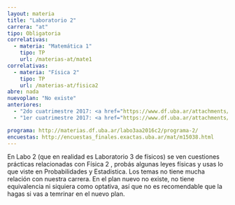 ```yaml
---
layout: materia
title: "Laboratorio 2"
carrera: "at"
tipo: Obligatoria
correlativas:
  - materia: "Matemática 1"
    tipo: TP
    url: /materias-at/mate1
correlativas:
  - materia: "Física 2"
    tipo: TP
    url: /materias-at/fisica2
abre: nada
nuevoplan: "No existe"
anteriores:
  - "2do cuatrimestre 2017: <a href="https://www.df.uba.ar/attachments/article/26/segundo.pdf">Horarios</a>"
  - "1er cuatrimestre 2017: <a href="https://www.df.uba.ar/attachments/article/26/primero.pdf">Horarios</a>"

programa: http://materias.df.uba.ar/labo3aa2016c2/programa-2/
encuestas: http://encuestas_finales.exactas.uba.ar/mat/m15038.html
---
```


En Labo 2 (que en realidad es Laboratorio 3 de físicos) se ven cuestiones prácticas relacionadas con Física 2 , probás algunas leyes físicas y usas lo que viste en Probabilidades y Estadistica. Los temas no tiene mucha relación con nuestra carrera. En el plan nuevo no existe, no tiene equivalencia ni siquiera como optativa, así que no es recomendable que la hagas si vas a temrinar en el nuevo plan.